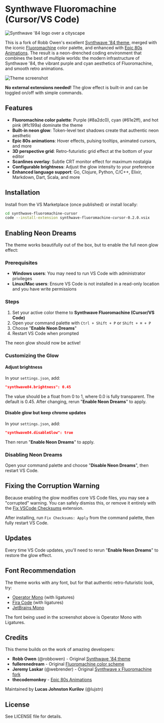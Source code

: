 # Synthwave Fluoromachine (Cursor/VS Code)
![Synthwave '84 logo over a cityscape](./banner.png)

This is a fork of Robb Owen's excellent [Synthwave '84 theme](https://github.com/robb0wen/synthwave-vscode), merged with the iconic [Fluoromachine](https://colorsublime.github.io/themes/FluoroMachine/) color palette, and enhanced with [Epic 80s Animations](https://github.com/thecodemonkey/synthwave-x-fluoromachine-epic-animations). The result is a neon-drenched coding environment that combines the best of multiple worlds: the modern infrastructure of Synthwave '84, the vibrant purple and cyan aesthetics of Fluoromachine, and smooth retro animations.

![Theme screenshot](https://repository-images.githubusercontent.com/184457193/69dcff00-14d2-11ea-90e1-4bdf6fef80ca)

__No external extensions needed!__ The glow effect is built-in and can be toggled on/off with simple commands.

## Features

- **Fluoromachine color palette**: Purple (#8a2dc0), cyan (#61e2ff), and hot pink (#fc199a) dominate the theme
- **Built-in neon glow**: Token-level text shadows create that authentic neon aesthetic
- **Epic 80s animations**: Hover effects, pulsing tooltips, animated cursors, and more
- **3D perspective grid**: Retro-futuristic grid effect at the bottom of your editor
- **Scanlines overlay**: Subtle CRT monitor effect for maximum nostalgia
- **Configurable brightness**: Adjust the glow intensity to your preference
- **Enhanced language support**: Go, Clojure, Python, C/C++, Elixir, Markdown, Dart, Scala, and more

## Installation

Install from the VS Marketplace (once published) or install locally:

```bash
cd synthwave-fluoromachine-cursor
code --install-extension synthwave-fluoromachine-cursor-0.2.0.vsix
```

## Enabling Neon Dreams

The theme works beautifully out of the box, but to enable the full neon glow effect:

### Prerequisites
- **Windows users**: You may need to run VS Code with administrator privileges
- **Linux/Mac users**: Ensure VS Code is not installed in a read-only location and you have write permissions

### Steps

1. Set your active color theme to **Synthwave Fluoromachine (Cursor/VS Code)**
2. Open your command palette with `Ctrl + Shift + P` or `Shift + ⌘ + P`
3. Choose "__Enable Neon Dreams__"
4. Restart VS Code when prompted

The neon glow should now be active!

### Customizing the Glow

#### Adjust brightness
In your `settings.json`, add:
```json
"synthwave84.brightness": 0.45
```
The value should be a float from 0 to 1, where 0.0 is fully transparent. The default is 0.45. After changing, rerun "__Enable Neon Dreams__" to apply.

#### Disable glow but keep chrome updates
In your `settings.json`, add:
```json
"synthwave84.disableGlow": true
```
Then rerun "__Enable Neon Dreams__" to apply.

### Disabling Neon Dreams

Open your command palette and choose "__Disable Neon Dreams__", then restart VS Code.

## Fixing the Corruption Warning

Because enabling the glow modifies core VS Code files, you may see a "corrupted" warning. You can safely dismiss this, or remove it entirely with the [Fix VSCode Checksums](https://marketplace.visualstudio.com/items?itemName=lehni.vscode-fix-checksums) extension.

After installing, run `Fix Checksums: Apply` from the command palette, then fully restart VS Code.

## Updates

Every time VS Code updates, you'll need to rerun "__Enable Neon Dreams__" to restore the glow effect.

## Font Recommendation

The theme works with any font, but for that authentic retro-futuristic look, try:
- [Operator Mono](https://github.com/kiliman/operator-mono-lig) (with ligatures)
- [Fira Code](https://github.com/tonsky/FiraCode) (with ligatures)
- [JetBrains Mono](https://www.jetbrains.com/lp/mono/)

The font being used in the screenshot above is Operator Mono with Ligatures.

## Credits

This theme builds on the work of amazing developers:

- **Robb Owen** (@robbowen) - Original [Synthwave '84 theme](https://github.com/robb0wen/synthwave-vscode)
- **fullerenedream** - Original [Fluoromachine color scheme](https://colorsublime.github.io/themes/FluoroMachine/)
- **Jeremy Laskar** (@webrender) - Original [Synthwave x Fluoromachine fork](https://github.com/webrender/synthwave-vscode-x-fluoromachine)
- **thecodemonkey** - [Epic 80s Animations](https://github.com/thecodemonkey/synthwave-x-fluoromachine-epic-animations)

Maintained by **Lucas Johnston Kurilov** (@lujstn)

## License

See LICENSE file for details.
